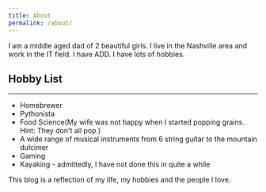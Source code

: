 ```yaml
---
title: About
permalink: /about/
---
```


I am a middle aged dad of 2 beautiful girls.
I live in the Nashville area and work in the IT field.
I have ADD.
I have lots of hobbies.

## Hobby List
---

  * Homebrewer
  * Pythonista
  * Food Science(My wife was not happy when I started popping grains. Hint: They don't all pop.)
  * A wide range of musical instruments from 6 string guitar to the mountain dulcimer
  * Gaming
  * Kayaking - admittedly, I have not done this in quite a while

This blog is a reflection of my life, my hobbies and the people I love.
